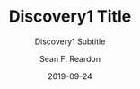 ---
title: "Discovery1 Title" # for the body class -- can't use a ?
displaytitle: "Discovery1 Display Title" # for what shows on the page
subtitle: "Discovery1 Subtitle"
author: "Sean F. Reardon"
date: "2019-09-24"
description: Discovery1 Description.
hero: "/images/heroes/gaps-discovery-hero.svg"
image: "/images/articles/scores-gap.png"
social_image: "/images/social/race-differences-student-scores-social.png"
scatterplotID: "article3" # used to name the JS file with the necessary states and prop attributes
statustype: discovery
status: (3-10-19) Hero image and content / scatterplot areas are for placement only. Add breadcrumb nav to all 3rd-level pages.
aliases:
  - "/posts/discovery1/"
---